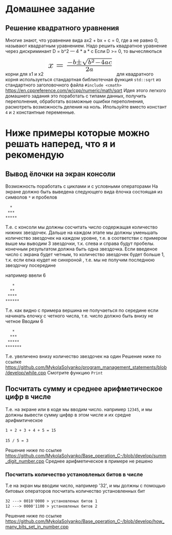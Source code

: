 # Домашнее задание
## Решение квадратного уравнения
Многие знают, что уравнение вида ax2 + bx + c = 0, где a не равно 0, называют квадратным уравнением.
Надо решить квадратное уравнение через дискриминант
 D = b^2 — 4 * a * c
 Если D >= 0, то вычесляються корни для x1 и x2
![](roots.png)
для квадратного корня используеться стандартная библиотечная функция `std::sqrt` из стандартного заголовочного файла `#include <cmath>`
https://en.cppreference.com/w/cpp/numeric/math/sqrt
Идея этого легкого домашнего задания это поработать с типами данных, получить переполнения, обработать возможные ошибки переполнения, расмотреть возможность деления на ноль. Ипользуйте вместо констант `4` и `2` константные переменные.

# Ниже примеры которые можно решать наперед, что я и рекомендую
## Вывод ёлочки на экран консоли
Возможность поработать с циклами и с условными операторами
На экране должно быть выведена следующего вида ёлочка состоящая из символов `*` и пробелов

```
  *
 ***
*****
```
Т.е. с консоли мы должны сосчитать число содержащая количество нижних звездочек. Дальше на каждом этапе мы должны уменьшать количество звездочек на каждом уровне, т.е. в соответстви с примером выше мы выводим 3 звездочки, т.к. слева и справа будут пробелы. конечным результатом должна быть одна звездочка.
Если введеное число с экрана будет четным, то количество звездочек будет больше 1, т.к. если елка юудет не синхроной , т.е. мы не получим последнюю звездочку посередине

например ввели 6
```
   *
  **
 ****
******
```
Т.е. как видно с примера вершина не получаеться по середине если начинать елочку с четного числа, т.е. число должно быть внизу не четное
Вводим 6
```
   *
  ***
 *****
*******
```
Т.е. увеличено внизу количество звездочек на один
Решение ниже по ссылке
https://github.com/MykolaSolyanko/program_management_statements/blob/develop/while.cpp
Смотрите функцию `Print`
## Посчитать сумму и среднее арифметическое цифр в числе
Т.е. на экране или в коде мы вводим число. например `12345`, и мы должны вывести сумму цифвр в этом числе и их средне арифмитическое
```
1 + 2 + 3 + 4 + 5 = 15

15 / 5 = 3
```
Решение ниже по ссылке
https://github.com/MykolaSolyanko/Base_operation_C-/blob/develop/summ_digit_number.cpp
Среднее арифметическое в примере не решено

### Посчитать количество установленых битов в числе
Т.е на экран мы вводим число, например '32', и мы должны с помощью битовых операторов посчитать количество установленных бит
```
32 ---> 0010'0000 > установленых битов 1
12 ---> 0000'1100 > установленых битов 2
```
Решение ниже по ссылке
https://github.com/MykolaSolyanko/Base_operation_C-/blob/develop/how_many_bits_set_in_number.cpp